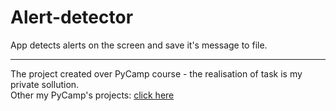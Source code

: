 # Alert-detector
App detects alerts on the screen and save it's message to file.

******
The project created over PyCamp course - the realisation of task is my private sollution.<br>
Other my PyCamp's projects: [click here](https://github.com/rafkow91/PyCamp)
